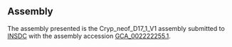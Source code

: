 

Assembly
--------

The assembly presented is the Cryp\_neof\_D17\_1\_V1 assembly submitted
to [INSDC](http://www.insdc.org) with the assembly accession
[GCA\_002222255.1](http://www.ebi.ac.uk/ena/data/view/GCA_002222255.1).
